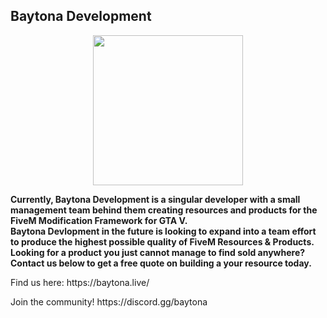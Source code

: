 ## Baytona Development

<p align="center">
  <a  href="https://baytona.live"> <img width="240" height="240" src="https://i.imgur.com/n9f4aqY.png"> </a>
</p>

**Currently, Baytona Development is a singular developer with a small management team behind them creating resources and products for the FiveM Modification Framework for GTA V.** <br>
**Baytona Devlopment in the future is looking to expand into a team effort to produce the highest possible quality of FiveM Resources & Products.**
**Looking for a product you just cannot manage to find sold anywhere? Contact us below to get a free quote on building a your resource today.**
<p>Find us here: https://baytona.live/</p>
<p>Join the community! https://discord.gg/baytona</p>
